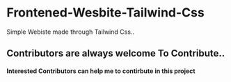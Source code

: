 # Frontened-Wesbite-Tailwind-Css
Simple Webiste made through Tailwind Css..
<h2>Contributors are always welcome To Contribute..</h2>
<h4>Interested Contributors can help me to contirbute in this project</h4>

